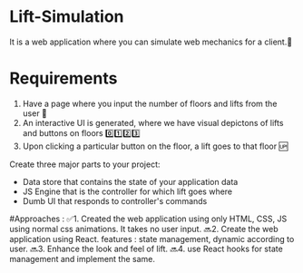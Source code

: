 # Lift-Simulation
It is a web application where you can simulate web mechanics for a client.👤

# Requirements
  1. Have a page where you input the number of floors and lifts from the user 🏢
  2. An interactive UI is generated, where we have visual depictons of lifts and buttons on floors 0️⃣1️⃣2️⃣3️⃣
  3. Upon clicking a particular button on the floor, a lift goes to that floor 🆙

  Create three major parts to your project:
   - Data store that contains the state of your application data
   - JS Engine that is the controller for which lift goes where
   - Dumb UI that responds to controller's commands

#Approaches :
✅1. Created the web application using only HTML, CSS, JS using normal css animations. It takes no user input.
🔜2. Create the web application using React. features : state management, dynamic according to user.
🔜3. Enhance the  look and feel of lift.
🔜4. use React hooks for state management and implement the same.

